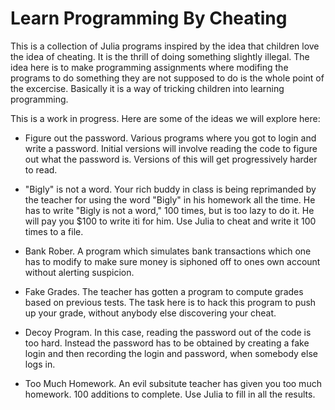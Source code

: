 # Learn Programming By Cheating
This is a collection of Julia programs inspired by the idea that children love the idea of cheating. It is the thrill of doing something slightly illegal. The idea here is to make programming assignments where modifing the programs to do something they are not supposed to do is the whole point of the excercise. Basically it is a way of tricking children into learning programming.

This is a work in progress. Here are some of the ideas we will explore here:

- Figure out the password. Various programs where you got to login and write a password. Initial versions will involve reading the code to figure out what the password is. Versions of this will get progressively harder to read.

- "Bigly" is not a word. Your rich buddy in class is being reprimanded by the teacher for using the word "Bigly" in his homework all the time. He has to write "Bigly is not a word," 100 times, but is too lazy to do it. He will pay you $100 to write iti for him. Use Julia to cheat and write it 100 times to a file.

- Bank Rober. A program which simulates bank transactions which one has to modify to make sure money is siphoned off to ones own account without alerting suspicion.

- Fake Grades. The teacher has gotten a program to compute grades based on previous tests. The task here is to hack this program to push up your grade, without anybody else discovering your cheat.

- Decoy Program. In this case, reading the password out of the code is too hard. Instead the password has to be obtained by creating a fake login and then recording the login and password, when somebody else logs in.

- Too Much Homework. An evil subsitute teacher has given you too much homework. 100 additions to complete. Use Julia to fill in all the results.
